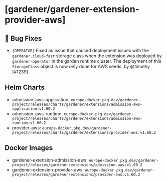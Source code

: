 # [gardener/gardener-extension-provider-aws]

## 🐛 Bug Fixes

- `[OPERATOR]` Fixed an issue that caused deployment issues with the `gardener.cloud-fast` storage class when the extension was deployed by `gardener-operator` in the garden runtime cluster. The deployment of this `StorageClass` object is now only done for AWS seeds. by @timuthy [#1239]

## Helm Charts
- admission-aws-application: `europe-docker.pkg.dev/gardener-project/releases/charts/gardener/extensions/admission-aws-application:v1.60.2`
- admission-aws-runtime: `europe-docker.pkg.dev/gardener-project/releases/charts/gardener/extensions/admission-aws-runtime:v1.60.2`
- provider-aws: `europe-docker.pkg.dev/gardener-project/releases/charts/gardener/extensions/provider-aws:v1.60.2`
## Docker Images
- gardener-extension-admission-aws: `europe-docker.pkg.dev/gardener-project/releases/gardener/extensions/admission-aws:v1.60.2`
- gardener-extension-provider-aws: `europe-docker.pkg.dev/gardener-project/releases/gardener/extensions/provider-aws:v1.60.2`
